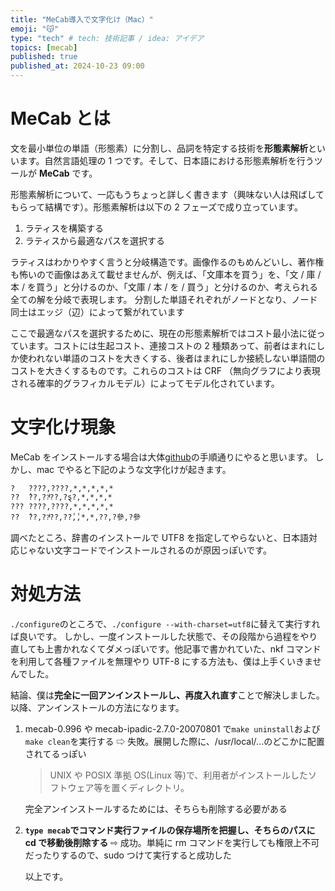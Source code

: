 ```yaml
---
title: "MeCab導入で文字化け（Mac）"
emoji: "😽"
type: "tech" # tech: 技術記事 / idea: アイデア
topics: [mecab]
published: true
published_at: 2024-10-23 09:00
---
```


# MeCab とは

文を最小単位の単語（形態素）に分割し、品詞を特定する技術を**形態素解析**といいます。自然言語処理の 1 つです。そして、日本語における形態素解析を行うツールが **MeCab** です。
&nbsp;

形態素解析について、一応もうちょっと詳しく書きます（興味ない人は飛ばしてもらって結構です）。形態素解析は以下の 2 フェーズで成り立っています。

1. ラティスを構築する
2. ラティスから最適なパスを選択する

ラティスはわかりやすく言うと分岐構造です。画像作るのもめんどいし、著作権も怖いので画像はあえて載せませんが、例えば、「文庫本を買う」を、「文 / 庫 / 本 / を買う」と分けるのか、「文庫 / 本 / を / 買う」と分けるのか、考えられる全ての解を分岐で表現します。
分割した単語それぞれがノードとなり、ノード同士はエッジ（辺）によって繋がれています

ここで最適なパスを選択するために、現在の形態素解析ではコスト最小法に従っています。コストには生起コスト、連接コストの 2 種類あって、前者はまれにしか使われない単語のコストを大きくする、後者はまれにしか接続しない単語間のコストを大きくするものです。これらのコストは CRF （無向グラフにより表現される確率的グラフィカルモデル）によってモデル化されています。

# 文字化け現象

MeCab をインストールする場合は大体[github](https://taku910.github.io/mecab/#download)の手順通りにやると思います。
しかし、mac でやると下記のような文字化けが起きます。

```
?   ????,????,*,*,*,*,*
??  ̾??,??ͭ̾??,?ȿ?,*,*,*,*
??? ????,????,*,*,*,*,*
??  ̾??,??ͭ̾??,??̾,̾,*,*,??,?參,?參
```

調べたところ、辞書のインストールで UTF8 を指定してやらないと、日本語対応じゃない文字コードでインストールされるのが原因っぽいです。

# 対処方法

`./configure`のところで、`./configure --with-charset=utf8`に替えて実行すれば良いです。
しかし、一度インストールした状態で、その段階から過程をやり直しても上書かれなくてダメっぽいです。他記事で書かれていた、nkf コマンドを利用して各種ファイルを無理やり UTF-8 にする方法も、僕は上手くいきませんでした。

結論、僕は**完全に一回アンインストールし、再度入れ直す**ことで解決しました。以降、アンインストールの方法になります。

1. mecab-0.996 や mecab-ipadic-2.7.0-20070801 で`make uninstall`および`make clean`を実行する
   ⇨ 失敗。展開した際に、/usr/local/...のどこかに配置されてるっぽい

   > UNIX や POSIX 準拠 OS(Linux 等)で、利用者がインストールしたソフトウェア等を置くディレクトリ。

   完全アンインストールするためには、そちらも削除する必要がある
   &nbsp;

2. **`type mecab`でコマンド実行ファイルの保存場所を把握し、そちらのパスに cd で移動後削除する**
   ⇨ 成功。単純に rm コマンドを実行しても権限上不可だったりするので、sudo つけて実行すると成功した

&nbsp;
&nbsp;
&nbsp;
以上です。
